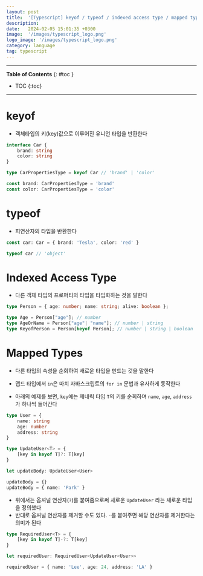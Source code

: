 ```yaml
---
layout: post
title:  '[Typescript] keyof / typeof / indexed access type / mapped types'
description: 
date:   2024-02-05 15:01:35 +0300
image:  '/images/typescript_logo.png'
logo_image: '/images/typescript_logo.png'
category: language
tag: typescript
---
```

---
**Table of Contents**
{: #toc }
*  TOC
{:toc}

---


# keyof

- 객체타입의 키(key)값으로 이루어진 유니언 타입을 반환한다

```ts
interface Car {
    brand: string
    color: string
}

type CarPropertiesType = keyof Car // 'brand' | 'color'

const brand: CarPropertiesType = 'brand'
const color: CarPropertiesType = 'color'
```


# typeof

- 피연산자의 타입을 반환한다

```ts
const car: Car = { brand: 'Tesla', color: 'red' }

typeof car // 'object'
```


# Indexed Access Type

- 다른 객체 타입의 프로퍼티의 타입을 타입화하는 것을 말한다

```ts
type Person = { age: number; name: string; alive: boolean };

type Age = Person["age"]; // number
type AgeOrName = Person["age"| "name"]; // number | string
type KeyofPerson = Person[keyof Person]; // number | string | boolean
```

# Mapped Types

- 다른 타입의 속성을 순회하여 새로운 타입을 만드는 것을 말한다
- 맵드 타입에서 `in`은 마치 자바스크립트의 `for in` 문법과 유사하게 동작한다

- 아래의 예제를 보면, `key`에는 제네릭 타입 `T`의 키를 순회하며 `name`, `age`, `address`가 하나씩 들어간다

```ts
type User = {
    name: string
    age: number
    address: string
}

type UpdateUser<T> = {
    [key in keyof T]?: T[key]
}

let updateBody: UpdateUser<User>

updateBody = {}
updateBody = { name: 'Park' }
```

- 위에서는 옵셔널 연산자(`?`)를 붙여줌으로써 새로운 `UpdateUser` 라는 새로운 타입을 정의했다
- 반대로 옵셔널 연산자를 제거할 수도 있다. `-`를 붙여주면 해당 연산자를 제거한다는 의미가 된다

```ts
type RequiredUser<T> = {
    [key in keyof T]-?: T[key]
}

let requiredUser: RequiredUser<UpdateUser<User>>

requiredUser = { name: 'Lee', age: 24, address: 'LA' }
```